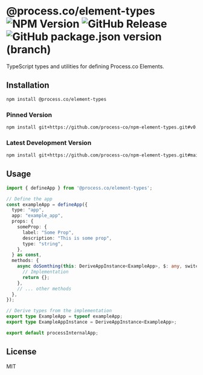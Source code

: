 # @process.co/element-types ![NPM Version](https://img.shields.io/npm/v/%40process.co%2Felement-types?link=https:%2F%2Fwww.npmjs.com%2Fpackage%2F@process.co%2Felement-types) ![GitHub Release](https://img.shields.io/github/v/release/process-co/npm-element-types?link=https:%2F%2Fgithub.com%2Fprocess-co%2Fnpm-element-types%2Freleases%2Flatest) ![GitHub package.json version (branch)](https://img.shields.io/github/package-json/v/process-co/npm-element-types/main?color=%23AA00AA&link=https%3A%2F%2Fgithub.com%2Fprocess-co%2Fnpm-element-types)







TypeScript types and utilities for defining Process.co Elements.

## Installation

```bash
npm install @process.co/element-types
```

### Pinned Version
```bash
npm install git+https://github.com/process-co/npm-element-types.git#v0.0.1
```

### Latest Development Version
```bash
npm install git+https://github.com/process-co/npm-element-types.git#main
```

## Usage

```typescript
import { defineApp } from '@process.co/element-types';

// Define the app
const exampleApp = defineApp({
  type: "app",
  app: "example_app",
  props: {
    someProp: {
      label: "Some Prop",
      description: "This is some prop",
      type: "string",
    },
  } as const,
  methods: {
    async doSomthing(this: DeriveAppInstance<ExampleApp>, $: any, switchExpression: string, cases: Record<string, unknown>) {
      // Implementation
      return {};
    },
    // ... other methods
  },
});

// Derive types from the implementation
export type ExampleApp = typeof exampleApp;
export type ExampleAppInstance = DeriveAppInstance<ExampleApp>;

export default processInternalApp;

```

## License

MIT 